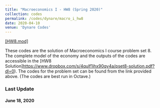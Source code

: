 ```yaml
---
title: "Macroeconomics I - HW8 (Spring 2020)"
collection: codes
permalink: /codes/dynare/macro_i_hw8
date: 2020-04-10
venue: 'Dynare Codes'
---
```


[[HW8.mod]](https://www.dropbox.com/s/46e3vsyl9w08sxz/PS8.mod?dl=0)

These codes are the solution of Macroeconomics I course problem set 8. 
The complete model of the economy and the outputs of the codes are accessible in the [HW8 Solution]https://www.dropbox.com/s/4qulf1ihx90qv4a/pset8-solution.pdf?dl=0). 
The codes for the problem set can be found from the link provided above.
(The codes are best run in Octave.)

### Last Update
#### June 18, 2020
